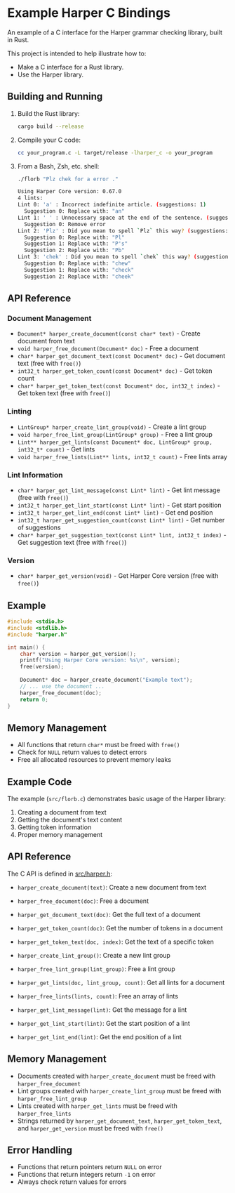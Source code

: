 # Example Harper C Bindings

An example of a C interface for the Harper grammar checking library, built in Rust.

This project is intended to help illustrate how to:
- Make a C interface for a Rust library.
- Use the Harper library.

## Building and Running

1. Build the Rust library:
   ```bash
   cargo build --release
   ```

2. Compile your C code:
   ```bash
   cc your_program.c -L target/release -lharper_c -o your_program
   ```

3. From a Bash, Zsh, etc. shell:

   ```bash
   ./florb "Plz chek for a error ."

   Using Harper Core version: 0.67.0
   4 lints:
   Lint 0: 'a' : Incorrect indefinite article. (suggestions: 1)
     Suggestion 0: Replace with: "an"
   Lint 1: ' ' : Unnecessary space at the end of the sentence. (suggestions: 1)
     Suggestion 0: Remove error
   Lint 2: 'Plz' : Did you mean to spell `Plz` this way? (suggestions: 3)
     Suggestion 0: Replace with: "Pl"
     Suggestion 1: Replace with: "P's"
     Suggestion 2: Replace with: "Pb"
   Lint 3: 'chek' : Did you mean to spell `chek` this way? (suggestions: 3)
     Suggestion 0: Replace with: "chew"
     Suggestion 1: Replace with: "check"
     Suggestion 2: Replace with: "cheek"
   ```

## API Reference

### Document Management
- `Document* harper_create_document(const char* text)` - Create document from text
- `void harper_free_document(Document* doc)` - Free a document
- `char* harper_get_document_text(const Document* doc)` - Get document text (free with `free()`)
- `int32_t harper_get_token_count(const Document* doc)` - Get token count
- `char* harper_get_token_text(const Document* doc, int32_t index)` - Get token text (free with `free()`)

### Linting
- `LintGroup* harper_create_lint_group(void)` - Create a lint group
- `void harper_free_lint_group(LintGroup* group)` - Free a lint group
- `Lint** harper_get_lints(const Document* doc, LintGroup* group, int32_t* count)` - Get lints
- `void harper_free_lints(Lint** lints, int32_t count)` - Free lints array

### Lint Information
- `char* harper_get_lint_message(const Lint* lint)` - Get lint message (free with `free()`)
- `int32_t harper_get_lint_start(const Lint* lint)` - Get start position
- `int32_t harper_get_lint_end(const Lint* lint)` - Get end position
- `int32_t harper_get_suggestion_count(const Lint* lint)` - Get number of suggestions
- `char* harper_get_suggestion_text(const Lint* lint, int32_t index)` - Get suggestion text (free with `free()`)

### Version
- `char* harper_get_version(void)` - Get Harper Core version (free with `free()`)

## Example

```c
#include <stdio.h>
#include <stdlib.h>
#include "harper.h"

int main() {
    char* version = harper_get_version();
    printf("Using Harper Core version: %s\n", version);
    free(version);
    
    Document* doc = harper_create_document("Example text");
    // ... use the document ...
    harper_free_document(doc);
    return 0;
}
```

## Memory Management
- All functions that return `char*` must be freed with `free()`
- Check for `NULL` return values to detect errors
- Free all allocated resources to prevent memory leaks

## Example Code

The example (`src/florb.c`) demonstrates basic usage of the Harper library:

1. Creating a document from text
2. Getting the document's text content
3. Getting token information
4. Proper memory management

## API Reference

The C API is defined in [src/harper.h](cci:7://file:///Users/hippietrail/harper/harper-c/src/harper.h:0:0-0:0):













- `harper_create_document(text)`: Create a new document from text




- `harper_free_document(doc)`: Free a document



- `harper_get_document_text(doc)`: Get the full text of a document



- `harper_get_token_count(doc)`: Get the number of tokens in a document



- `harper_get_token_text(doc, index)`: Get the text of a specific token



- `harper_create_lint_group()`: Create a new lint group



- `harper_free_lint_group(lint_group)`: Free a lint group



- `harper_get_lints(doc, lint_group, count)`: Get all lints for a document



- `harper_free_lints(lints, count)`: Free an array of lints



- `harper_get_lint_message(lint)`: Get the message for a lint



- `harper_get_lint_start(lint)`: Get the start position of a lint



- `harper_get_lint_end(lint)`: Get the end position of a lint

## Memory Management
- Documents created with `harper_create_document` must be freed with `harper_free_document`
- Lint groups created with `harper_create_lint_group` must be freed with `harper_free_lint_group`
- Lints created with `harper_get_lints` must be freed with `harper_free_lints`
- Strings returned by `harper_get_document_text`, `harper_get_token_text`, and `harper_get_version` must be freed with `free()`

## Error Handling
- Functions that return pointers return `NULL` on error
- Functions that return integers return `-1` on error
- Always check return values for errors
